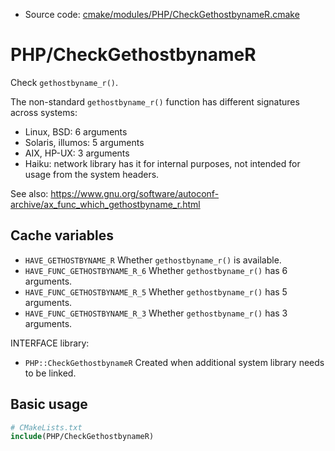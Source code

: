 <!-- This is auto-generated file. -->
* Source code: [cmake/modules/PHP/CheckGethostbynameR.cmake](https://github.com/petk/php-build-system/blob/master/cmake/cmake/modules/PHP/CheckGethostbynameR.cmake)

# PHP/CheckGethostbynameR

Check `gethostbyname_r()`.

The non-standard `gethostbyname_r()` function has different signatures across
systems:

* Linux, BSD: 6 arguments
* Solaris, illumos: 5 arguments
* AIX, HP-UX: 3 arguments
* Haiku: network library has it for internal purposes, not intended for usage
  from the system headers.

See also:
https://www.gnu.org/software/autoconf-archive/ax_func_which_gethostbyname_r.html

## Cache variables

* `HAVE_GETHOSTBYNAME_R`
  Whether `gethostbyname_r()` is available.
* `HAVE_FUNC_GETHOSTBYNAME_R_6`
  Whether `gethostbyname_r()` has 6 arguments.
* `HAVE_FUNC_GETHOSTBYNAME_R_5`
  Whether `gethostbyname_r()` has 5 arguments.
* `HAVE_FUNC_GETHOSTBYNAME_R_3`
  Whether `gethostbyname_r()` has 3 arguments.

INTERFACE library:

* `PHP::CheckGethostbynameR`
  Created when additional system library needs to be linked.

## Basic usage

```cmake
# CMakeLists.txt
include(PHP/CheckGethostbynameR)
```
